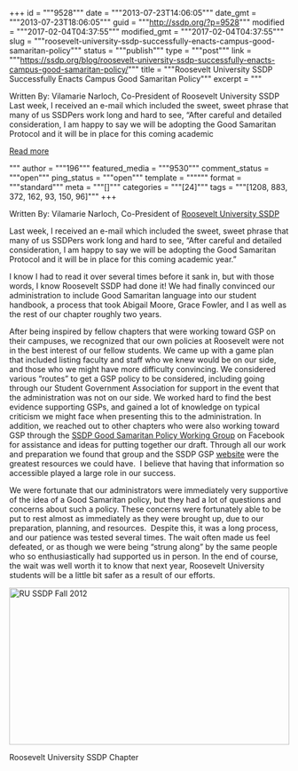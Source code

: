 +++
id = """9528"""
date = """2013-07-23T14:06:05"""
date_gmt = """2013-07-23T18:06:05"""
guid = """http://ssdp.org/?p=9528"""
modified = """2017-02-04T04:37:55"""
modified_gmt = """2017-02-04T04:37:55"""
slug = """roosevelt-university-ssdp-successfully-enacts-campus-good-samaritan-policy"""
status = """publish"""
type = """post"""
link = """https://ssdp.org/blog/roosevelt-university-ssdp-successfully-enacts-campus-good-samaritan-policy/"""
title = """Roosevelt University SSDP Successfully Enacts Campus Good Samaritan Policy"""
excerpt = """<p>Written By: Vilamarie Narloch, Co-President of Roosevelt University SSDP Last week, I received an e-mail which included the sweet, sweet phrase that many of us SSDPers work long and hard to see, “After careful and detailed consideration, I am happy to say we will be adopting the Good Samaritan Protocol and it will be in place for this coming academic</p>
<div class="h10"></div>
<p><a class="more-link2 flat" href="https://ssdp.org/blog/roosevelt-university-ssdp-successfully-enacts-campus-good-samaritan-policy/">Read more</a></p>
"""
author = """196"""
featured_media = """9530"""
comment_status = """open"""
ping_status = """open"""
template = """"""
format = """standard"""
meta = """[]"""
categories = """[24]"""
tags = """[1208, 883, 372, 162, 93, 150, 96]"""
+++
<p dir="ltr" id="docs-internal-guid-3d930f0c-0ca4-74c7-25e6-e933f227ff4b">Written By: Vilamarie Narloch, Co-President of <a href="http://ssdp.org/chapters/midwest/illinois/roosevelt-university/">Roosevelt University SSDP</a></p>

<p dir="ltr">Last week, I received an e-mail which included the sweet, sweet phrase that many of us SSDPers work long and hard to see, “After careful and detailed consideration, I am happy to say we will be adopting the Good Samaritan Protocol and it will be in place for this coming academic year.”</p>

<p dir="ltr">I know I had to read it over several times before it sank in, but with those words, I know Roosevelt SSDP had done it! We had finally convinced our administration to include Good Samaritan language into our student handbook, a process that took Abigail Moore, Grace Fowler, and I as well as the rest of our chapter roughly two years.</p>

<p dir="ltr">After being inspired by fellow chapters that were working toward GSP on their campuses, we recognized that our own policies at Roosevelt were not in the best interest of our fellow students. We came up with a game plan that included listing faculty and staff who we knew would be on our side, and those who we might have more difficulty convincing. We considered various “routes” to get a GSP policy to be considered, including going through our Student Government Association for support in the event that the administration was not on our side. We worked hard to find the best evidence supporting GSPs, and gained a lot of knowledge on typical criticism we might face when presenting this to the administration. In addition, we reached out to other chapters who were also working toward GSP through the <a href="https://www.facebook.com/groups/ssdp.gsp/">SSDP Good Samaritan Policy Working Group</a> on Facebook for assistance and ideas for putting together our draft. Through all our work and preparation we found that group and the SSDP GSP <a href="http://ssdp.org/campaigns/call-911-good-samaritan-policies/">website</a> were the greatest resources we could have.  I believe that having that information so accessible played a large role in our success.</p>

<p dir="ltr">We were fortunate that our administrators were immediately very supportive of the idea of a Good Samaritan policy, but they had a lot of questions and concerns about such a policy. These concerns were fortunately able to be put to rest almost as immediately as they were brought up, due to our preparation, planning, and resources.  Despite this, it was a long process, and our patience was tested several times. The wait often made us feel defeated, or as though we were being “strung along” by the same people who so enthusiastically had supported us in person. In the end of course, the wait was well worth it to know that next year, Roosevelt University students will be a little bit safer as a result of our efforts.</p>





<div id="attachment_9530" style="width: 515px" class="wp-caption aligncenter"><a href="/assets/2013/07/RU-SSDP-Fall-2012.jpg"><img class="size-large wp-image-9530" alt="RU SSDP Fall 2012" src="http://ssdp.org/assets/2013/07/RU-SSDP-Fall-2012-1024x576.jpg" width="505" height="283" /></a><p class="wp-caption-text">Roosevelt University SSDP Chapter</p></div>

<p dir="ltr" style="text-align: center;"></p>
